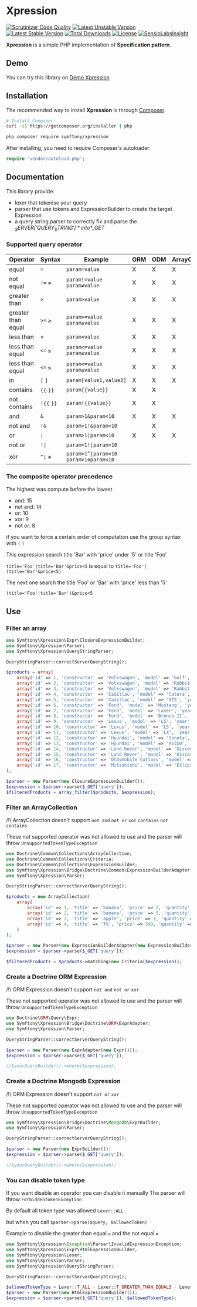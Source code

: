 # Xpression

[![Scrutinizer Code Quality](https://scrutinizer-ci.com/g/Symftony/Xpression/badges/quality-score.png?b=master)](https://scrutinizer-ci.com/g/Symftony/Xpression/?branch=master)
[![Latest Unstable Version](https://poser.pugx.org/symftony/xpression/v/unstable)](https://packagist.org/packages/symftony/xpression)
[![Latest Stable Version](https://poser.pugx.org/symftony/xpression/v/stable)](https://packagist.org/packages/symftony/xpression)
[![Total Downloads](https://poser.pugx.org/symftony/xpression/downloads)](https://packagist.org/packages/symftony/xpression)
[![License](https://poser.pugx.org/symftony/xpression/license)](https://packagist.org/packages/symftony/xpression)
[![SensioLabsInsight](https://insight.sensiolabs.com/projects/38d47cff-1abb-4083-a537-5794d9a9b281/mini.png)](https://insight.sensiolabs.com/projects/38d47cff-1abb-4083-a537-5794d9a9b281)

**Xpression** is a simple PHP implementation of **Specification pattern**.   

## Demo

You can try this library on [Demo Xpression](http://symftony-xpression.herokuapp.com/)

## Installation

The recommended way to install **Xpression** is through
[Composer](http://getcomposer.org).

```bash
# Install Composer
curl -sS https://getcomposer.org/installer | php
```

```bash
php composer require symftony/xpression
```

After installing, you need to require Composer's autoloader:

```php
require 'vendor/autoload.php';
```

## Documentation

This library provide:

- lexer that tokenise your query
- parser that use tokens and ExpressionBuilder to create the target Expression
- a query string parser to correctly fix and parse the *$_SERVER['QUERY_STRING']* into *$_GET* 

### Supported query operator

Operator | Syntax | Example | ORM | ODM | ArrayCollection | Closure |
-------- | ------ | ------- | --- | --- | --------------- | ------- |
equal | `=` | `param=value` | X | X | X | X |
not equal | `!=` `≠` | `param!=value` `param≠value` | X | X | X | X |
greater than | `>` | `param>value` | X | X | X | X |
greater than equal | `>=` `≥` | `param>=value` `param≥value` | X | X | X | X |
less than | `<` | `param<value` | X | X | X | X |
less than equal | `<=` `≤` | `param<=value` `param≤value` | X | X | X | X |
less than equal | `<=` `≤` | `param<=value` `param≤value` | X | X | X | X |
in | `[` `]` | `param[value1,value2]` | X | X | X | X |
contains | `{{` `}}` | `param{{value}}` | X | X |  | X |
not contains | `!{{` `}}` | `param!{{value}}` | X | X |  | X |
and | `&` | `param>1&param<10` | X | X | X | X |
not and | `!&` | `param>1!&param<10` |  | X |  | X |
or | <code>&#124;</code> | <code>param>1&#124;param<10</code> | X | X | X | X |
not or | <code>!&#124;</code> | <code>param>1!&#124;param<10</code> |  |  |  | X |
xor | <code>^&#124;</code> `⊕` | <code>param>1^&#124;param<10</code> `param>1⊕param<10` |  |  |  | X |

### The composite operator precedence

The highest was compute before the lowest

- and: 15
- not and: 14
- or: 10
- xor: 9
- not or: 8

if you want to force a certain order of computation use the group syntax with `(` `)`

This expression search title 'Bar' with 'price' under '5' or title 'Foo'

`title='Foo'|title='Bar'&price<5` is equal to `title='Foo'|(title='Bar'&price<5)`
 
The next one search the title 'Foo' or 'Bar' with 'price' less than '5'
 
`(title='Foo'|title='Bar')&price<5` 

## Use 

### Filter an array

```php
use Symftony\Xpression\Expr\ClosureExpressionBuilder;
use Symftony\Xpression\Parser;
use Symftony\Xpression\QueryStringParser;

QueryStringParser::correctServerQueryString();

$products = array(
    array('id' => 1, 'constructor' => 'Volkswagen', 'model' => 'Golf', 'year' => 1990, 'price' => 11),
    array('id' => 2, 'constructor' => 'Volkswagen', 'model' => 'Rabbit', 'year' => 2009, 'price' => 7),
    array('id' => 3, 'constructor' => 'Volkswagen', 'model' => 'Rabbit', 'year' => 2006, 'price' => 12),
    array('id' => 4, 'constructor' => 'Cadillac', 'model' => 'Catera', 'year' => 1999, 'price' => 5),
    array('id' => 5, 'constructor' => 'Cadillac', 'model' => 'STS', 'year' => 2006, 'price' => 14),
    array('id' => 6, 'constructor' => 'Ford', 'model' => 'Mustang', 'year' => 1970, 'price' => 4),
    array('id' => 7, 'constructor' => 'Ford', 'model' => 'Laser', 'year' => 1989, 'price' => 2),
    array('id' => 8, 'constructor' => 'Ford', 'model' => 'Bronco II', 'year' => 1990, 'price' => 3),
    array('id' => 9, 'constructor' => 'Lexus', 'model' => 'LS', 'year' => 2007, 'price' => 18),
    array('id' => 10, 'constructor' => 'Lexus', 'model' => 'LS', 'year' => 2000, 'price' => 17),
    array('id' => 11, 'constructor' => 'Lexus', 'model' => 'LX', 'year' => 1999, 'price' => 4),
    array('id' => 12, 'constructor' => 'Hyundai', 'model' => 'Sonata', 'year' => 1996, 'price' => 13),
    array('id' => 13, 'constructor' => 'Hyundai', 'model' => 'XG350', 'year' => 2002, 'price' => 5),
    array('id' => 14, 'constructor' => 'Land Rover', 'model' => 'Discovery SeriesII', 'year' => 2000, 'price' => 17),
    array('id' => 15, 'constructor' => 'Land Rover', 'model' => 'Discovery', 'year' => 2002, 'price' => 20),
    array('id' => 16, 'constructor' => 'Oldsmobile Cutlass', 'model' => 'Supreme', 'year' => 1992, 'price' => 3),
    array('id' => 17, 'constructor' => 'Mitsubishi', 'model' => 'Eclipse', 'year' => 2001, 'price' => 8),
);

$parser = new Parser(new ClosureExpressionBuilder());
$expression = $parser->parse($_GET['query']);
$filteredProducts = array_filter($products, $expression);

```

### Filter an ArrayCollection

/!\ ArrayCollection doesn't support `not and` `not or` `xor` `contains` `not contains`

These not supported operator was not allowed to use and the parser will throw `UnsupportedTokenTypeException`

```php
use Doctrine\Common\Collections\ArrayCollection;
use Doctrine\Common\Collections\Criteria;
use Doctrine\Common\Collections\ExpressionBuilder;
use Symftony\Xpression\Bridge\Doctrine\Common\ExpressionBuilderAdapter;
use Symftony\Xpression\Parser;

QueryStringParser::correctServerQueryString();

$products = new ArrayCollection(
    array(
        array('id' => 1, 'title' => 'banana', 'price' => 2, 'quantity' => 5, 'category' => 'food'),
        array('id' => 2, 'title' => 'banana', 'price' => 5, 'quantity' => 15, 'category' => 'food'),
        array('id' => 3, 'title' => 'apple', 'price' => 1, 'quantity' => 1, 'category' => 'food'),
        array('id' => 4, 'title' => 'TV', 'price' => 399, 'quantity' => 1, 'category' => 'multimedia'),
    )
);

$parser = new Parser(new ExpressionBuilderAdapter(new ExpressionBuilder()));
$expression = $parser->parse($_GET['query']);

$filteredProducts = $products->matching(new Criteria($expression));

```

### Create a Doctrine ORM Expression

/!\ ORM Expression doesn't support `not and` `not or` `xor`

These not supported operator was not allowed to use and the parser will throw `UnsupportedTokenTypeException`

```php
use Doctrine\ORM\Query\Expr;
use Symftony\Xpression\Bridge\Doctrine\ORM\ExprAdapter;
use Symftony\Xpression\Parser;

QueryStringParser::correctServerQueryString();

$parser = new Parser(new ExprAdapter(new Expr()));
$expression = $parser->parse($_GET['query']);

//$yourQueryBuilder()->where($expression);
```

### Create a Doctrine Mongodb Expression

/!\ ORM Expression doesn't support `not or` `xor`

These not supported operator was not allowed to use and the parser will throw `UnsupportedTokenTypeException`

```php
use Symftony\Xpression\Bridge\Doctrine\MongoDb\ExprBuilder;
use Symftony\Xpression\Parser;

QueryStringParser::correctServerQueryString();

$parser = new Parser(new ExprBuilder());
$expression = $parser->parse($_GET['query']);

//$yourQueryBuilder()->where($expression);
```

### You can disable token type 

If you want disable an operator you can disable it manually
The parser will throw `ForbiddenTokenException`

By default all token type was allowed `Lexer::ALL`

but when you call `$parser->parse($query, $allowedToken)`

Example to disable the greater than equal `≥` and the not equal `≠`
 
```php
use Symftony\Xpression\Exception\Parser\InvalidExpressionException;
use Symftony\Xpression\Expr\HtmlExpressionBuilder;
use Symftony\Xpression\Lexer;
use Symftony\Xpression\Parser;
use Symftony\Xpression\QueryStringParser;

QueryStringParser::correctServerQueryString();

$allowedTokenType = Lexer::T_ALL - Lexer::T_GREATER_THAN_EQUALS - Lexer::T_NOT_EQUALS;
$parser = new Parser(new HtmlExpressionBuilder());
$expression = $parser->parse($_GET['query']), $allowedTokenType);

```